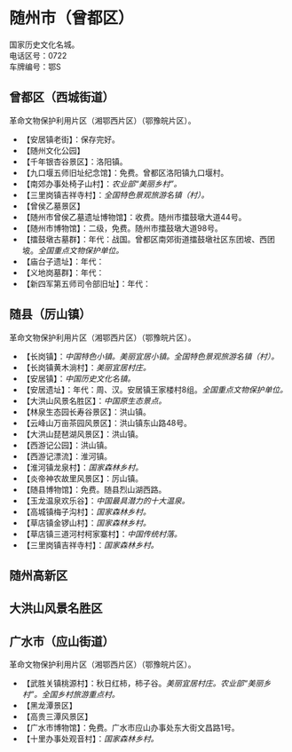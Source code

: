 # 随州市（曾都区）  
国家历史文化名城。  
电话区号：0722  
车牌编号：鄂S  

## 曾都区（西城街道）  
革命文物保护利用片区（湘鄂西片区）（鄂豫皖片区）。  
* 【安居镇老街】：保存完好。  
* 【随州文化公园】  
* 【千年银杏谷景区】：洛阳镇。  
* 【九口堰五师旧址纪念馆】：免费。曾都区洛阳镇九口堰村。  
* 【南郊办事处椅子山村】：*农业部“美丽乡村”。*  
* 【三里岗镇吉祥寺村】：*全国特色景观旅游名镇（村）。*  
* 【曾侯乙墓景区】  
* 【随州市曾侯乙墓遗址博物馆】：收费。随州市擂鼓墩大道44号。  
* 【随州市博物馆】：二级，免费。随州市擂鼓墩大道98号。  
* 【擂鼓墩古墓群】：年代：战国。曾都区南郊街道擂鼓墩社区东团坡、西团坡。*全国重点文物保护单位。*  
* 【庙台子遗址】：年代：
* 【义地岗墓群】：年代：
* 【新四军第五师司令部旧址】：年代：

## 随县（厉山镇）  
革命文物保护利用片区（湘鄂西片区）（鄂豫皖片区）。  
* 【长岗镇】：*中国特色小镇。美丽宜居小镇。全国特色景观旅游名镇（村）。*  
* 【长岗镇黄木淌村】：*美丽宜居村庄。*  
* 【安居镇】：*中国历史文化名镇。*  
* 【安居遗址】：年代：周、汉。安居镇王家楼村8组。*全国重点文物保护单位。*  
* 【大洪山风景名胜区】：*中国原生态景点。*  
* 【林泉生态园长寿谷景区】：洪山镇。  
* 【云峰山万亩茶园风景区】：洪山镇东山路48号。  
* 【大洪山琵琶湖风景区】：洪山镇。  
* 【西游记公园】：洪山镇。  
* 【西游记漂流】：淮河镇。  
* 【淮河镇龙泉村】：*国家森林乡村。*  
* 【炎帝神农故里风景区】：厉山镇。  
* 【随县博物馆】：免费。随县烈山湖西路。  
* 【玉龙温泉欢乐谷】：*中国最具潜力的十大温泉。*  
* 【高城镇梅子沟村】：*国家森林乡村。*  
* 【草店镇金锣山村】：*国家森林乡村。*  
* 【草店镇三道河村柯家寨村】：*中国传统村落。*  
* 【三里岗镇吉祥寺村】：*国家森林乡村。*  

## 随州高新区  

## 大洪山风景名胜区  

## 广水市（应山街道）  
革命文物保护利用片区（湘鄂西片区）（鄂豫皖片区）。  
* 【武胜关镇桃源村】：秋日红柿，柿子谷。*美丽宜居村庄。农业部“美丽乡村”。全国乡村旅游重点村。*  
* 【黑龙潭景区】  
* 【高贵三潭风景区】  
* 【广水市博物馆】：免费。广水市应山办事处东大街文昌路1号。  
* 【十里办事处观音村】：*国家森林乡村。*  